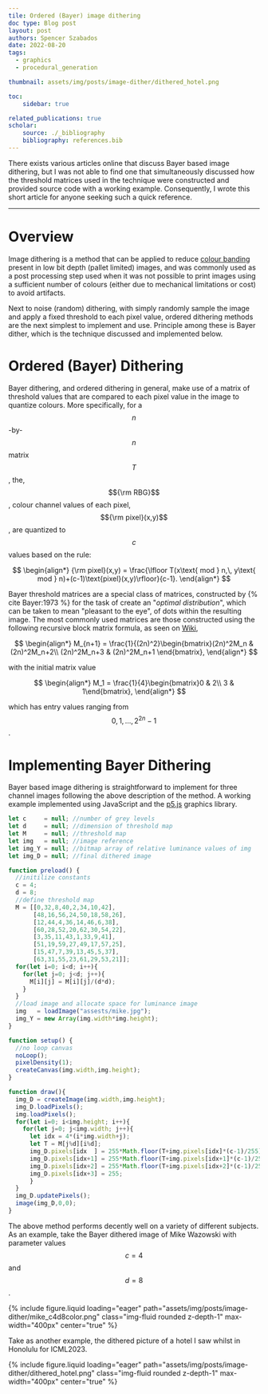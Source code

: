 ```yaml
---
tile: Ordered (Bayer) image dithering
doc type: Blog post
layout: post
authors: Spencer Szabados
date: 2022-08-20
tags:
  - graphics
  - procedural_generation

thumbnail: assets/img/posts/image-dither/dithered_hotel.png

toc:
    sidebar: true

related_publications: true
scholar: 
    source: ./_bibliography
    bibliography: references.bib
---
```


There exists various articles online that discuss Bayer based image dithering, but I was not able to find one that simultaneously discussed how the threshold matrices used in the technique were constructed and provided source code with a working example. Consequently, I wrote this short article for anyone seeking such a quick reference. 

---

# Overview
Image dithering is a method that can be applied to reduce [colour banding](https://en.wikipedia.org/wiki/Colour_banding) present in low bit depth (pallet limited) images, and was commonly used as a post processing step used when it was not possible to print images using a sufficient number of colours (either due to mechanical limitations or cost) to avoid artifacts. 

Next to noise (random) dithering, with simply randomly sample the image and apply a fixed threshold to each pixel value, ordered dithering methods are the next simplest to implement and use. Principle among these is Bayer dither, which is the technique discussed and implemented below.


# Ordered (Bayer) Dithering 
Bayer dithering, and ordered dithering in general, make use of a matrix of threshold values that are compared to each pixel value in the image to quantize colours. More specifically, for a $$n$$-by-$$n$$ matrix $$T$$, the, $${\rm RBG}$$, colour channel values of each pixel, $${\rm pixel}(x,y)$$, are quantized to $$c$$ values based on the rule: 

$$
\begin{align*}
    {\rm pixel}(x,y) = \frac{\lfloor T(x\text{ mod } n,\, y\text{ mod } n)+(c-1)\text{pixel}(x,y)\rfloor}{c-1}.
\end{align*}
$$

Bayer threshold matrices are a special class of matrices, constructed by {% cite Bayer:1973 %} for the task of create an "_optimal distribution_", which can be taken to mean "pleasant to the eye", of dots within the resulting image. The most commonly used matrices are those constructed using the following recursive block matrix formula, as seen on [Wiki](https://en.wikipedia.org/wiki/Ordered_dithering#Threshold_map), 

$$
\begin{align*}
    M_{n+1} = \frac{1}{(2n)^2}\begin{bmatrix}(2n)^2M_n & (2n)^2M_n+2\\ (2n)^2M_n+3 & (2n)^2M_n+1 \end{bmatrix},
\end{align*}
$$

with the initial matrix value

$$
\begin{align*}
    M_1 = \frac{1}{4}\begin{bmatrix}0 & 2\\ 3 & 1\end{bmatrix},
\end{align*}
$$

which has entry values ranging from $$0,1,\dots,2^{2n}-1$$.


# Implementing Bayer Dithering 
Bayer based image dithering is straightforward to implement for three channel images following the above description of the method. A working example implemented using JavaScript and the [p5.js](https://p5js.org/) graphics library. 

```js
let c     = null; //number of grey levels
let d     = null; //dimension of threshold map
let M     = null; //threshold map
let img   = null; //image reference
let img_Y = null; //bitmap array of relative luminance values of img
let img_D = null; //final dithered image

function preload() {
  //initilize constants
  c = 4;
  d = 8;
  //define threshold map
  M = [[0,32,8,40,2,34,10,42],
       [48,16,56,24,50,18,58,26],
       [12,44,4,36,14,46,6,38],
       [60,28,52,20,62,30,54,22],
       [3,35,11,43,1,33,9,41],
       [51,19,59,27,49,17,57,25],
       [15,47,7,39,13,45,5,37],
       [63,31,55,23,61,29,53,21]];
  for(let i=0; i<d; i++){
    for(let j=0; j<d; j++){
      M[i][j] = M[i][j]/(d*d); 
    }
  }
  //load image and allocate space for luminance image
  img   = loadImage("assests/mike.jpg");
  img_Y = new Array(img.width*img.height);
}

function setup() {
  //no loop canvas
  noLoop();
  pixelDensity(1);
  createCanvas(img.width,img.height);
}

function draw(){
  img_D = createImage(img.width,img.height);
  img_D.loadPixels();
  img.loadPixels();
  for(let i=0; i<img.height; i++){
    for(let j=0; j<img.width; j++){
      let idx = 4*(i*img.width+j);
      let T = M[j%d][i%d];
      img_D.pixels[idx  ] = 255*Math.floor(T+img.pixels[idx]*(c-1)/255)/(c-1);
      img_D.pixels[idx+1] = 255*Math.floor(T+img.pixels[idx+1]*(c-1)/255)/(c-1);
      img_D.pixels[idx+2] = 255*Math.floor(T+img.pixels[idx+2]*(c-1)/255)/(c-1);
      img_D.pixels[idx+3] = 255;
      }  
  }
  img_D.updatePixels();
  image(img_D,0,0);
}
```

The above method performs decently well on a variety of different subjects. As an example, take the Bayer dithered image of Mike Wazowski with parameter values $$c=4$$ and $$d=8$$.

{% include figure.liquid loading="eager" path="assets/img/posts/image-dither/mike_c4d8color.png" class="img-fluid rounded z-depth-1" max-width="400px" center="true" %}

Take as another example, the dithered picture of a hotel I saw whilst in Honolulu for ICML2023. 

{% include figure.liquid loading="eager" path="assets/img/posts/image-dither/dithered_hotel.png" class="img-fluid rounded z-depth-1" max-width="400px" center="true" %}